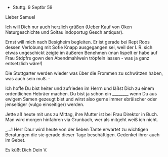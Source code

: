 + Stuttg. 9 Septbr 59

Lieber Samuel

Ich will Dich nur auch herzlich grüßen (Ueber Kauf von Oken Naturgeschichte und Soltau indoportug Gesch antiquar).

Ernst will mich nach Besigheim begleiten. Er ist gerade bei Rept Roos dessen Verlobung mit Sofie Knapp ausgegangen sei, weil der l. R. sich etwas ungeschickt zeigte im äußeren Benehmen (man lispelt er habe auf Frau Stdpfrs gown den Abendmahlwein tröpfeln lassen - was ja ganz entsetzlich wäre!)

Die Stuttgarter werden wieder was über die Frommen zu schwätzen haben, was auch sein muß. -

Ich hoffe Du bist heiter und zufrieden im Herrn und läßst Dich zu einem ordentlichen Hebräer machen. Du bist ja schon ein ________ wenn Du aus ewigem Samen gezeugt bist und wirst also gerne immer ebräischer oder jenseitiger (vulgo einseitiger) werden.

Jette aß heute mit uns zu Mittag, ihre Mutter ist bei Frau Direktor in Buch. Man wird morgen hinfahren via Grunbach, wer als mitgeht weiß ich nicht.

_...1 Herr Daur wird heute von der lieben Tante erwartet zu wichtigen Beratungen die sie gerade dieser Tage beschäftigen. Gedenket ihrer auch im Gebet.

 Es küßt Dich Dein V.
